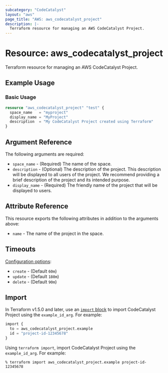 ```yaml
---
subcategory: "CodeCatalyst"
layout: "aws"
page_title: "AWS: aws_codecatalyst_project"
description: |-
  Terraform resource for managing an AWS CodeCatalyst Project.
---
```


# Resource: aws_codecatalyst_project

Terraform resource for managing an AWS CodeCatalyst Project.

## Example Usage

### Basic Usage

```terraform
resource "aws_codecatalyst_project" "test" {
  space_name   = "myproject"
  display_name = "MyProject"
  description  = "My CodeCatalyst Project created using Terraform"
}
```

## Argument Reference

The following arguments are required:

* `space_name` - (Required) The name of the space.
* `description` - (Optional) The description of the project. This description will be displayed to all users of the project. We recommend providing a brief description of the project and its intended purpose.
* `display_name` - (Required) The friendly name of the project that will be displayed to users.

## Attribute Reference

This resource exports the following attributes in addition to the arguments above:

* `name` - The name of the project in the space.

## Timeouts

[Configuration options](https://developer.hashicorp.com/terraform/language/resources/syntax#operation-timeouts):

* `create` - (Default `60m`)
* `update` - (Default `180m`)
* `delete` - (Default `90m`)

## Import

In Terraform v1.5.0 and later, use an [`import` block](https://developer.hashicorp.com/terraform/language/import) to import CodeCatalyst Project using the `example_id_arg`. For example:

```terraform
import {
  to = aws_codecatalyst_project.example
  id = "project-id-12345678"
}
```

Using `terraform import`, import CodeCatalyst Project using the `example_id_arg`. For example:

```console
% terraform import aws_codecatalyst_project.example project-id-12345678
```
